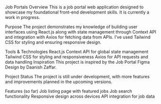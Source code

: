 Job Portals
Overview
This is a job portal web application designed to showcase my foundational front-end development skills. It is currently a work in progress.

Purpose
The project demonstrates my knowledge of building user interfaces using React.js along with state management through Context API and integration with Axios for fetching data from APIs. I've used Tailwind CSS for styling and ensuring responsive design.

Tools & Technologies
React.js
Context API for global state management
Tailwind CSS for styling and responsiveness
Axios for API requests and data handling
Inspiration
This project is inspired by the Job Portal Figma Design by Daanish Zaffar.

Project Status
The project is still under development, with more features and improvements planned in the upcoming versions.

Features (so far)
Job listing page with featured jobs
Job search functionality
Responsive design across devices
API integration for job data
